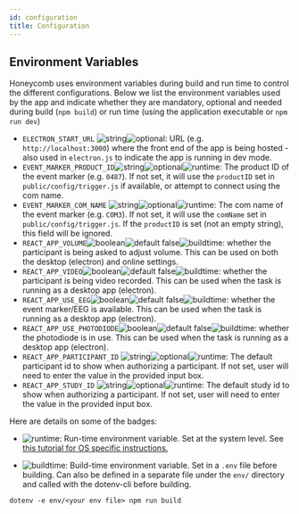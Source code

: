 ```yaml
---
id: configuration
title: Configuration
---
```


## Environment Variables

Honeycomb uses environment variables during build and run time to control the different configurations. Below we list the  environment variables used by the app and indicate whether they are mandatory, optional and needed during build (`npm build`) or run time (using the application executable or `npm run dev`)

* `ELECTRON_START_URL` ![string](https://img.shields.io/badge/-string-grey)![optional](https://img.shields.io/badge/-optional-yellow): URL (e.g. `http://localhost:3000`) where the front end of the app is being hosted - also used in `electron.js` to indicate the app is running in dev mode.
* `EVENT_MARKER_PRODUCT_ID`![string](https://img.shields.io/badge/-string-grey)![optional](https://img.shields.io/badge/-optional-yellow)![runtime](https://img.shields.io/badge/-runtime-purple): The product ID of the event marker (e.g. `0487`).  If not set, it will use the `productID` set in `public/config/trigger.js` if available, or attempt to connect using the com name.
* `EVENT_MARKER_COM_NAME` ![string](https://img.shields.io/badge/-string-grey)![optional](https://img.shields.io/badge/-optional-yellow)![runtime](https://img.shields.io/badge/-runtime-purple): The com name of the event marker (e.g. `COM3`). If not set, it will use the `comName` set in `public/config/trigger.js`.  If the `productID` is set (not an empty string), this field will be ignored.
* `REACT_APP_VOLUME`![boolean](https://img.shields.io/badge/-boolean-lightgrey)![default false](https://img.shields.io/badge/default-false-yellow)![buildtime](https://img.shields.io/badge/-buildtime-blue): whether the participant is being asked to adjust volume. This can be used on both the desktop (electron) and online settings.
* `REACT_APP_VIDEO`![boolean](https://img.shields.io/badge/-boolean-lightgrey)![default false](https://img.shields.io/badge/default-false-yellow)![buildtime](https://img.shields.io/badge/-buildtime-blue): whether the participant is being video recorded. This can be used when the task is running as a desktop app (electron). 
* `REACT_APP_USE_EEG`![boolean](https://img.shields.io/badge/-boolean-lightgrey)![default false](https://img.shields.io/badge/default-false-yellow)![buildtime](https://img.shields.io/badge/-buildtime-blue): whether the event marker/EEG is available. This can be used when the task is running as a desktop app (electron).
* `REACT_APP_USE_PHOTODIODE`![boolean](https://img.shields.io/badge/-boolean-lightgrey)![default false](https://img.shields.io/badge/default-false-yellow)![buildtime](https://img.shields.io/badge/-buildtime-blue): whether the photodiode is in use. This can be used when the task is running as a desktop app (electron).
* `REACT_APP_PARTICIPANT_ID` ![string](https://img.shields.io/badge/-string-grey)![optional](https://img.shields.io/badge/-optional-yellow)![runtime](https://img.shields.io/badge/-runtime-purple): The default participant id to show when authorizing a participant. If not set, user will need to enter the value in the provided input box.
* `REACT_APP_STUDY_ID` ![string](https://img.shields.io/badge/-string-grey)![optional](https://img.shields.io/badge/-optional-yellow)![runtime](https://img.shields.io/badge/-runtime-purple): The default study id to show when authorizing a participant. If not set, user will need to enter the value in the provided input box.

Here are details on some of the badges:
- ![runtime](https://img.shields.io/badge/-runtime-purple): Run-time environment variable. Set at the system level. See [this tutorial for OS specific instructions.](https://www.imatest.com/docs/editing-system-environment-variables/#Windows)

- ![buildtime](https://img.shields.io/badge/-buildtime-blue): Build-time environment variable. Set in a `.env` file before building. Can also be defined in a separate file under the `env/` directory and called with the dotenv-cli before building.
```
dotenv -e env/<your env file> npm run build
```
